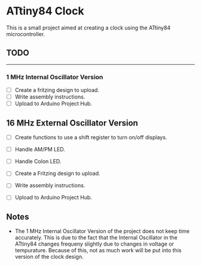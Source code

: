 # ATtiny84 Clock

This is a small project aimed at creating a clock using the ATtiny84 microcontroller.

## TODO
-----------------------------------

### 1 MHz Internal Oscillator Version
* [ ] Create a fritzing design to upload.
* [ ] Write assembly instructions.
* [ ] Upload to Arduino Project Hub.

## 16 MHz External Oscillator Version
* [ ] Create functions to use a shift register to turn on/off displays.
* [ ] Handle AM/PM LED.
* [ ] Handle Colon LED.
* [ ] Create a Fritzing design to upload.
* [ ] Write assembly instructions.
* [ ] Upload to Arduino Project Hub.


## Notes
* The 1 MHz Internal Oscillator Version of the project does not keep time accurately. This is due to the fact that the Internal Oscillator in the ATtiny84 changes frequeny slightly due to changes in voltage or tempurature. Because of this, not as much work will be put into this version of the clock design.
